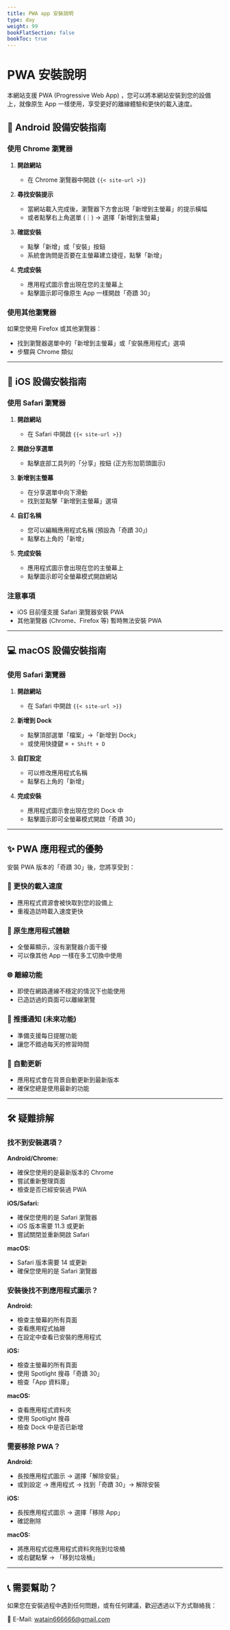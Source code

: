 ```yaml
---
title: PWA app 安裝說明
type: day
weight: 99
bookFlatSection: false
bookToc: true
---
```


# PWA 安裝說明

本網站支援 PWA (Progressive Web App) ，您可以將本網站安裝到您的設備上，就像原生 App 一樣使用，享受更好的離線體驗和更快的載入速度。

## 🤖 Android 設備安裝指南

### 使用 Chrome 瀏覽器

1. **開啟網站**
   - 在 Chrome 瀏覽器中開啟 `{{< site-url >}}`

2. **尋找安裝提示**
   - 當網站載入完成後，瀏覽器下方會出現「新增到主螢幕」的提示橫幅
   - 或者點擊右上角選單 (⋮) → 選擇「新增到主螢幕」

3. **確認安裝**
   - 點擊「新增」或「安裝」按鈕
   - 系統會詢問是否要在主螢幕建立捷徑，點擊「新增」

4. **完成安裝**
   - 應用程式圖示會出現在您的主螢幕上
   - 點擊圖示即可像原生 App 一樣開啟「奇蹟 30」

### 使用其他瀏覽器

如果您使用 Firefox 或其他瀏覽器：
- 找到瀏覽器選單中的「新增到主螢幕」或「安裝應用程式」選項
- 步驟與 Chrome 類似

---

## 🍎 iOS 設備安裝指南

### 使用 Safari 瀏覽器

1. **開啟網站**
   - 在 Safari 中開啟 `{{< site-url >}}`

2. **開啟分享選單**
   - 點擊底部工具列的「分享」按鈕 (正方形加箭頭圖示)

3. **新增到主螢幕**
   - 在分享選單中向下滑動
   - 找到並點擊「新增到主螢幕」選項

4. **自訂名稱**
   - 您可以編輯應用程式名稱 (預設為「奇蹟 30」)
   - 點擊右上角的「新增」

5. **完成安裝**
   - 應用程式圖示會出現在您的主螢幕上
   - 點擊圖示即可全螢幕模式開啟網站

### 注意事項
- iOS 目前僅支援 Safari 瀏覽器安裝 PWA
- 其他瀏覽器 (Chrome、Firefox 等) 暫時無法安裝 PWA

---

## 💻 macOS 設備安裝指南

### 使用 Safari 瀏覽器

1. **開啟網站**
   - 在 Safari 中開啟 `{{< site-url >}}`

2. **新增到 Dock**
   - 點擊頂部選單「檔案」→「新增到 Dock」
   - 或使用快捷鍵 `⌘ + Shift + D`

3. **自訂設定**
   - 可以修改應用程式名稱
   - 點擊右上角的「新增」

4. **完成安裝**
   - 應用程式圖示會出現在您的 Dock 中
   - 點擊圖示即可全螢幕模式開啟「奇蹟 30」

---

## ✨ PWA 應用程式的優勢

安裝 PWA 版本的「奇蹟 30」後，您將享受到：

### 🚀 更快的載入速度
- 應用程式資源會被快取到您的設備上
- 重複造訪時載入速度更快

### 📱 原生應用程式體驗
- 全螢幕顯示，沒有瀏覽器介面干擾
- 可以像其他 App 一樣在多工切換中使用

### 🌐 離線功能
- 即使在網路連線不穩定的情況下也能使用
- 已造訪過的頁面可以離線瀏覽

### 🔔 推播通知 (未來功能)
- 準備支援每日提醒功能
- 讓您不錯過每天的修習時間

### 💾 自動更新
- 應用程式會在背景自動更新到最新版本
- 確保您總是使用最新的功能

---

## 🛠️ 疑難排解

### 找不到安裝選項？

**Android/Chrome:**
- 確保您使用的是最新版本的 Chrome
- 嘗試重新整理頁面
- 檢查是否已經安裝過 PWA

**iOS/Safari:**
- 確保您使用的是 Safari 瀏覽器
- iOS 版本需要 11.3 或更新
- 嘗試關閉並重新開啟 Safari

**macOS:**
- Safari 版本需要 14 或更新
- 確保您使用的是 Safari 瀏覽器

### 安裝後找不到應用程式圖示？

**Android:**
- 檢查主螢幕的所有頁面
- 查看應用程式抽屜
- 在設定中查看已安裝的應用程式

**iOS:**
- 檢查主螢幕的所有頁面
- 使用 Spotlight 搜尋「奇蹟 30」
- 檢查「App 資料庫」

**macOS:**
- 查看應用程式資料夾
- 使用 Spotlight 搜尋
- 檢查 Dock 中是否已新增

### 需要移除 PWA？

**Android:**
- 長按應用程式圖示 → 選擇「解除安裝」
- 或到設定 → 應用程式 → 找到「奇蹟 30」→ 解除安裝

**iOS:**
- 長按應用程式圖示 → 選擇「移除 App」
- 確認刪除

**macOS:**
- 將應用程式從應用程式資料夾拖到垃圾桶
- 或右鍵點擊 → 「移到垃圾桶」

---

## 📞 需要幫助？

如果您在安裝過程中遇到任何問題，或有任何建議，歡迎透過以下方式聯絡我：

📧 E-Mail: watain666666@gmail.com

